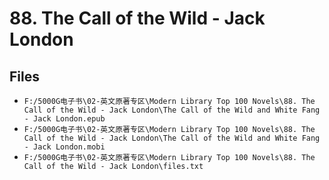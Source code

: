 # 88. The Call of the Wild - Jack London

## Files

- `F:/5000G电子书\02-英文原著专区\Modern Library Top 100 Novels\88. The Call of the Wild - Jack London\The Call of the Wild and White Fang - Jack London.epub`
- `F:/5000G电子书\02-英文原著专区\Modern Library Top 100 Novels\88. The Call of the Wild - Jack London\The Call of the Wild and White Fang - Jack London.mobi`
- `F:/5000G电子书\02-英文原著专区\Modern Library Top 100 Novels\88. The Call of the Wild - Jack London\files.txt`
